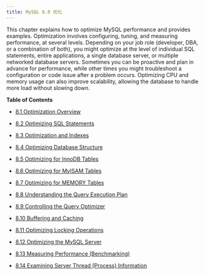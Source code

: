 ```yaml
---
title: MySQL 8.0 优化
---
```


This chapter explains how to optimize MySQL performance and provides examples. Optimization involves configuring, tuning, and measuring performance, at several levels. Depending on your job role (developer, DBA, or a combination of both), you might optimize at the level of individual SQL statements, entire applications, a single database server, or multiple networked database servers. Sometimes you can be proactive and plan in advance for performance, while other times you might troubleshoot a configuration or code issue after a problem occurs. Optimizing CPU and memory usage can also improve scalability, allowing the database to handle more load without slowing down.

**Table of Contents**

- [8.1 Optimization Overview](https://dev.mysql.com/doc/refman/8.0/en/optimize-overview.html)

- [8.2 Optimizing SQL Statements](https://dev.mysql.com/doc/refman/8.0/en/statement-optimization.html)

- [8.3 Optimization and Indexes](https://dev.mysql.com/doc/refman/8.0/en/optimization-indexes.html)

- [8.4 Optimizing Database Structure](https://dev.mysql.com/doc/refman/8.0/en/optimizing-database-structure.html)

- [8.5 Optimizing for InnoDB Tables](https://dev.mysql.com/doc/refman/8.0/en/optimizing-innodb.html)

- [8.6 Optimizing for MyISAM Tables](https://dev.mysql.com/doc/refman/8.0/en/optimizing-myisam.html)

- [8.7 Optimizing for MEMORY Tables](https://dev.mysql.com/doc/refman/8.0/en/optimizing-memory-tables.html)

- [8.8 Understanding the Query Execution Plan](https://dev.mysql.com/doc/refman/8.0/en/execution-plan-information.html)

- [8.9 Controlling the Query Optimizer](https://dev.mysql.com/doc/refman/8.0/en/controlling-optimizer.html)

- [8.10 Buffering and Caching](https://dev.mysql.com/doc/refman/8.0/en/buffering-caching.html)

- [8.11 Optimizing Locking Operations](https://dev.mysql.com/doc/refman/8.0/en/locking-issues.html)

- [8.12 Optimizing the MySQL Server](https://dev.mysql.com/doc/refman/8.0/en/optimizing-server.html)

- [8.13 Measuring Performance (Benchmarking)](https://dev.mysql.com/doc/refman/8.0/en/optimize-benchmarking.html)

- [8.14 Examining Server Thread (Process) Information](https://dev.mysql.com/doc/refman/8.0/en/thread-information.html)
